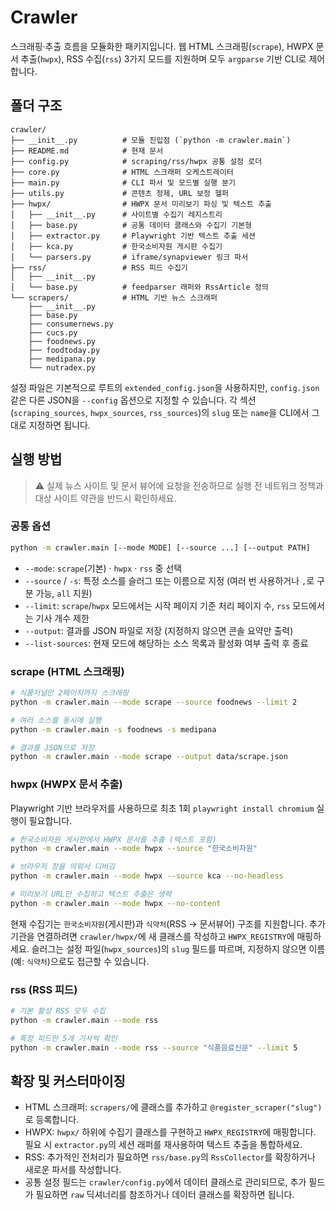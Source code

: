 # Crawler

스크래핑·추출 흐름을 모듈화한 패키지입니다. 웹 HTML 스크래핑(`scrape`), HWPX 문서 추출(`hwpx`), RSS 수집(`rss`) 3가지 모드를 지원하며 모두 `argparse` 기반 CLI로 제어합니다.  

## 폴더 구조

```
crawler/
├── __init__.py          # 모듈 진입점 (`python -m crawler.main`)
├── README.md            # 현재 문서
├── config.py            # scraping/rss/hwpx 공통 설정 로더
├── core.py              # HTML 스크래퍼 오케스트레이터
├── main.py              # CLI 파서 및 모드별 실행 분기
├── utils.py             # 콘텐츠 정제, URL 보정 헬퍼
├── hwpx/                # HWPX 문서 미리보기 파싱 및 텍스트 추출
│   ├── __init__.py      # 사이트별 수집기 레지스트리
│   ├── base.py          # 공통 데이터 클래스와 수집기 기본형
│   ├── extractor.py     # Playwright 기반 텍스트 추출 세션
│   ├── kca.py           # 한국소비자원 게시판 수집기
│   └── parsers.py       # iframe/synapviewer 링크 파서
├── rss/                 # RSS 피드 수집기
│   ├── __init__.py
│   └── base.py          # feedparser 래퍼와 RssArticle 정의
└── scrapers/            # HTML 기반 뉴스 스크래퍼
    ├── __init__.py
    ├── base.py
    ├── consumernews.py
    ├── cucs.py
    ├── foodnews.py
    ├── foodtoday.py
    ├── medipana.py
    └── nutradex.py
```

설정 파일은 기본적으로 루트의 `extended_config.json`을 사용하지만, `config.json` 같은 다른 JSON을 `--config` 옵션으로 지정할 수 있습니다. 각 섹션(`scraping_sources`, `hwpx_sources`, `rss_sources`)의 `slug` 또는 `name`을 CLI에서 그대로 지정하면 됩니다.

## 실행 방법

> ⚠️ 실제 뉴스 사이트 및 문서 뷰어에 요청을 전송하므로 실행 전 네트워크 정책과 대상 사이트 약관을 반드시 확인하세요.

### 공통 옵션

```bash
python -m crawler.main [--mode MODE] [--source ...] [--output PATH]
```

- `--mode`: `scrape`(기본) · `hwpx` · `rss` 중 선택
- `--source` / `-s`: 특정 소스를 슬러그 또는 이름으로 지정 (여러 번 사용하거나 `,`로 구분 가능, `all` 지원)
- `--limit`: `scrape`/`hwpx` 모드에서는 시작 페이지 기준 처리 페이지 수, `rss` 모드에서는 기사 개수 제한
- `--output`: 결과를 JSON 파일로 저장 (지정하지 않으면 콘솔 요약만 출력)
- `--list-sources`: 현재 모드에 해당하는 소스 목록과 활성화 여부 출력 후 종료

### scrape (HTML 스크래핑)

```bash
# 식품저널만 2페이지까지 스크래핑
python -m crawler.main --mode scrape --source foodnews --limit 2

# 여러 소스를 동시에 실행
python -m crawler.main -s foodnews -s medipana

# 결과를 JSON으로 저장
python -m crawler.main --mode scrape --output data/scrape.json
```

### hwpx (HWPX 문서 추출)

Playwright 기반 브라우저를 사용하므로 최초 1회 `playwright install chromium` 실행이 필요합니다.

```bash
# 한국소비자원 게시판에서 HWPX 문서를 추출 (텍스트 포함)
python -m crawler.main --mode hwpx --source "한국소비자원"

# 브라우저 창을 띄워서 디버깅
python -m crawler.main --mode hwpx --source kca --no-headless

# 미리보기 URL만 수집하고 텍스트 추출은 생략
python -m crawler.main --mode hwpx --no-content
```

현재 수집기는 `한국소비자원`(게시판)과 `식약처`(RSS → 문서뷰어) 구조를 지원합니다. 추가 기관을 연결하려면 `crawler/hwpx/`에 새 클래스를 작성하고 `HWPX_REGISTRY`에 매핑하세요.
슬러그는 설정 파일(`hwpx_sources`)의 `slug` 필드를 따르며, 지정하지 않으면 이름(예: `식약처`)으로도 접근할 수 있습니다.

### rss (RSS 피드)

```bash
# 기본 활성 RSS 모두 수집
python -m crawler.main --mode rss

# 특정 피드만 5개 기사씩 확인
python -m crawler.main --mode rss --source "식품음료신문" --limit 5
```

## 확장 및 커스터마이징

- HTML 스크래퍼: `scrapers/`에 클래스를 추가하고 `@register_scraper("slug")`로 등록합니다.
- HWPX: `hwpx/` 하위에 수집기 클래스를 구현하고 `HWPX_REGISTRY`에 매핑합니다. 필요 시 `extractor.py`의 세션 래퍼를 재사용하여 텍스트 추출을 통합하세요.
- RSS: 추가적인 전처리가 필요하면 `rss/base.py`의 `RssCollector`를 확장하거나 새로운 파서를 작성합니다.
- 공통 설정 필드는 `crawler/config.py`에서 데이터 클래스로 관리되므로, 추가 필드가 필요하면 `raw` 딕셔너리를 참조하거나 데이터 클래스를 확장하면 됩니다.
